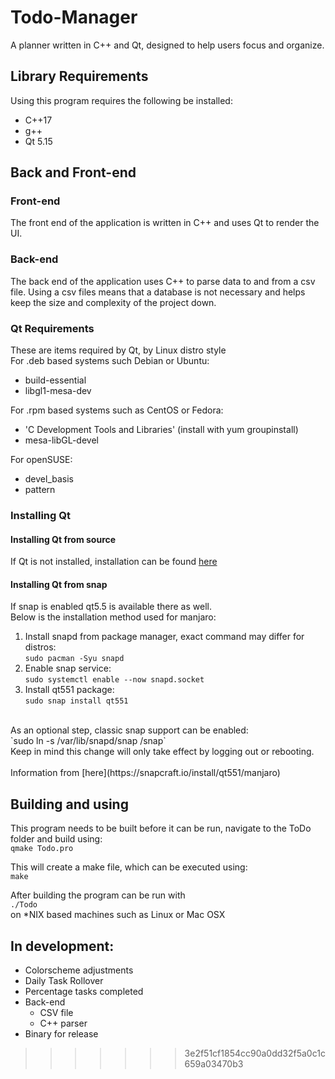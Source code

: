 # Todo-Manager
A planner written in C++ and Qt, designed to help users focus and organize. 

## Library Requirements 
Using this program requires the following be installed:
* C++17
* g++
* Qt 5.15

## Back and Front-end
### Front-end
The front end of the application is written in C++ and uses Qt to render the UI. <br>

### Back-end
The back end of the application uses C++ to parse data to and from a csv file. Using
a csv files means that a database is not necessary and helps keep the size
and complexity of the project down. <br>

### Qt Requirements
These are items required by Qt, by Linux distro style </br>
For .deb based systems such Debian or Ubuntu:
* build-essential 
* libgl1-mesa-dev

For .rpm based systems such as CentOS or Fedora:
* 'C Development Tools and Libraries' (install with yum groupinstall)
* mesa-libGL-devel

For openSUSE:
* devel_basis
* pattern 

### Installing Qt
#### Installing Qt from source
If Qt is not installed, installation can be found [here](https://doc.qt.io/qt-5/gettingstarted.html) </br>

#### Installing Qt from snap
If snap is enabled qt5.5 is available there as well. <br>
Below is the installation method used for manjaro: <br>
1. Install snapd from package manager, exact command may differ for distros: <br>
`sudo pacman -Syu snapd` <br>
2. Enable snap service: <br>
`sudo systemctl enable --now snapd.socket` <br>
3. Install qt551 package: <br>
`sudo snap install qt551` <br>
<br>
As an optional step, classic snap support can be enabled: <br>
`sudo ln -s /var/lib/snapd/snap /snap` <br>
Keep in mind this change will only take effect by logging out or rebooting. <br>
<br>
Information from [here](https://snapcraft.io/install/qt551/manjaro) <br>

## Building and using
This program needs to be built before it can be run, navigate to the ToDo folder and
build using: </br>
`qmake Todo.pro` </br>

This will create a make file, which can be executed using: </br>
`make`

After building the program can be run with </br>
`./Todo` </br>
on *NIX based machines such as Linux or Mac OSX

## In development:
* Colorscheme adjustments
* Daily Task Rollover
* Percentage tasks completed
* Back-end 
  - CSV file 
  - C++ parser 
* Binary for release
>>>>>>> 3e2f51cf1854cc90a0dd32f5a0c1c659a03470b3
